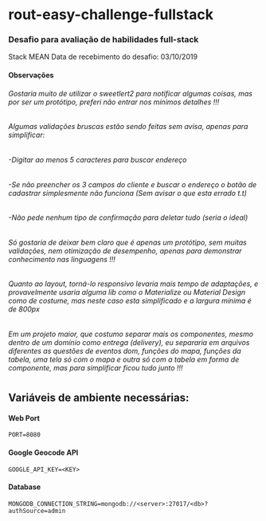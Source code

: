 # rout-easy-challenge-fullstack

### Desafio para avaliação de habilidades full-stack

Stack MEAN
Data de recebimento do desafio: 03/10/2019

#### Observações

###### Gostaria muito de utilizar o sweetlert2 para notificar algumas coisas, mas por ser um protótipo, preferi não entrar nos mínimos detalhes !!!

###### Algumas validações bruscas estão sendo feitas sem avisa, apenas para simplificar:

###### -Digitar ao menos 5 caracteres para buscar endereço

###### -Se não preencher os 3 campos do cliente e buscar o endereço o botão de cadastrar simplesmente não funciona (Sem avisar o que esta errado t.t)

###### -Não pede nenhum tipo de confirmação para deletar tudo (seria o ideal)

###### Só gostaria de deixar bem claro que é apenas um protótipo, sem muitas validações, nem otimização de desempenho, apenas para demonstrar conhecimento nas linguagens !!!

###### Quanto ao layout, torná-lo responsivo levaria mais tempo de adaptações, e provavelmente usaria alguma lib como o Materialize ou Material Design como de costume, mas neste caso esta simplificado e a largura mínima é de 800px

###### Em um projeto maior, que costumo separar mais os componentes, mesmo dentro de um domínio como entrega (delivery), eu separaria em arquivos diferentes as questões de eventos dom, funções do mapa, funções da tabela, uma tela só com o mapa e outra só com a tabela em forma de componente, mas para simplificar ficou tudo junto !!!

#

#

## Variáveis de ambiente necessárias:

#### Web Port

    PORT=8080

#### Google Geocode API

    GOOGLE_API_KEY=<KEY>

#### Database

    MONGODB_CONNECTION_STRING=mongodb://<server>:27017/<db>?authSource=admin
